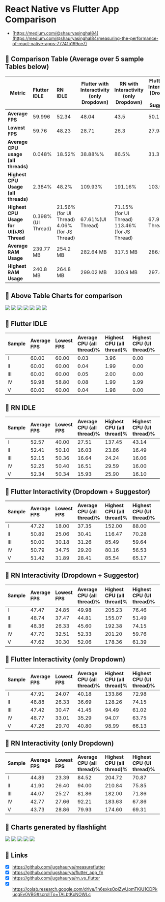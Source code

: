 # React Native vs Flutter App Comparison

- [https://medium.com/@shauryasinghal84](https://medium.com/@shauryasinghal84/measuring-the-performance-of-react-native-apps-77741b199ce7)

## 🥂 Comparison Table (Average over 5 sample Tables below)

| Metric                                         | Flutter IDLE       | RN IDLE                                                     | Flutter with Interactivity <br/> (only Dropdown) | RN with Interactivity <br/> (only Dropdown)                   | Flutter with Interactivity<br/>(Dropdown + Suggestor) | RN with Interactivity<br/>(Dropdown + Suggestor)              |
| ---------------------------------------------- | :----------------- | :---------------------------------------------------------- | ------------------------------------------------ | ------------------------------------------------------------- | ----------------------------------------------------- | ------------------------------------------------------------- |
| **Average FPS**                                | 59.996             | 52.34                                                       | 48.04                                            | 43.5                                                          | 50.1                                                  | 47.98                                                         |
| **Lowest FPS**                                 | 59.76              | 48.23                                                       | 28.71                                            | 26.3                                                          | 27.98                                                 | 30.3                                                          |
| **Average CPU usage <br/> (all threads)**      | 0.048%             | 18.52%                                                      | 38.88%%                                          | 86.5%                                                         | 31.3%                                                 | 48.9%                                                         |
| **Highest CPU Usage <br/> (all threads)**      | 2.384%             | 48.2%                                                       | 109.93%                                          | 191.16%                                                       | 103.9%                                                | 186.4%                                                        |
| **Highest CPU Usage <br/> for UI(/JS) Thread** | 0.398% (UI Thread) | 21.56% <br/>(for UI Thread) <br/> 4.06%<br/>(for JS Thread) | 67.61%(UI Thread)                                | 71.15%<br/>(for UI Thread) <br/> 113.46% <br/>(for JS Thread) | 67.9% (UI Thread)                                     | 64.65%<br/>(for UI Thread) <br/> 112.98% <br/>(for JS Thread) |
| **Average RAM Usage**                          | 239.77 MB          | 254.2 MB                                                    | 282.64 MB                                        | 317.5 MB                                                      | 286.9 MB                                              | 309.58 MB                                                     |
| **Highest RAM Usage**                          | 240.8 MB           | 264.8 MB                                                    | 299.02 MB                                        | 330.9 MB                                                      | 297.4 MB                                              | 315.22 MB                                                     |

## 🥂 Above Table Charts for comparison

<img src="./images/newplot.png">
<img src="./images/newplot_1.png">
<img src="./images/newplot_2.png">
<img src="./images/newplot_3.png">
<img src="./images/newplot_4.png">
<img src="./images/newplot_5.png">
<img src="./images/newplot_6.png">
<!-- <img src="./images/newplot_7.png"> -->

## 🥂 Flutter IDLE

| Sample | Average FPS | Lowest FPS | Average CPU (all thread)% | Highest CPU (all thread)% | Highest CPU (UI thread)% | Average RAM (in MB) | Highest RAM (in MB) |
| :----- | :---------- | :--------- | :------------------------ | :------------------------ | :----------------------- | :------------------ | :------------------ |
| I      | 60.00       | 60.00      | 0.03                      | 3.96                      | 0.00                     | 242.47              | 245.74              |
| II     | 60.00       | 60.00      | 0.04                      | 1.99                      | 0.00                     | 241.71              | 241.71              |
| III    | 60.00       | 60.00      | 0.05                      | 2.00                      | 0.00                     | 240.51              | 241.70              |
| IV     | 59.98       | 58.80      | 0.08                      | 1.99                      | 1.99                     | 237.31              | 237.93              |
| V      | 60.00       | 60.00      | 0.04                      | 1.98                      | 0.00                     | 236.87              | 236.87              |

## 🥂 RN IDLE

| Sample | Average FPS | Lowest FPS | Average CPU (all thread)% | Highest CPU (all thread)% | Highest CPU (UI thread)% | Highest CPU (JS thread)% | Average RAM (in MB) | Highest RAM (in MB) |
| :----- | :---------- | :--------- | :------------------------ | :------------------------ | :----------------------- | :----------------------- | :------------------ | :------------------ |
| I      | 52.57       | 40.00      | 27.51                     | 137.45                    | 43.14                    | NaN                      | 213.23              | 254.88              |
| II     | 52.41       | 50.10      | 16.03                     | 23.86                     | 16.49                    | 4.07                     | 272.58              | 273.78              |
| III    | 52.15       | 50.36      | 16.64                     | 24.24                     | 16.06                    | 4.05                     | 268.71              | 271.12              |
| IV     | 52.25       | 50.40      | 16.51                     | 29.59                     | 16.00                    | 4.03                     | 261.35              | 265.38              |
| V      | 52.34       | 50.34      | 15.93                     | 25.90                     | 16.10                    | 4.09                     | 255.25              | 258.80              |

## 🥂 Flutter Interactivity (Dropdown + Suggestor)

| Sample | Average FPS | Lowest FPS | Average CPU (all thread)% | Highest CPU (all thread)% | Highest CPU (UI thread)% | Average RAM (in MB) | Highest RAM (in MB) |
| :----- | :---------- | :--------- | :------------------------ | :------------------------ | :----------------------- | :------------------ | :------------------ |
| I      | 47.22       | 18.00      | 37.35                     | 152.00                    | 88.00                    | 272.06              | 287.31              |
| II     | 50.89       | 25.06      | 30.41                     | 116.47                    | 70.28                    | 287.70              | 305.64              |
| III    | 50.00       | 30.18      | 31.26                     | 85.49                     | 59.64                    | 288.54              | 295.28              |
| IV     | 50.79       | 34.75      | 29.20                     | 80.16                     | 56.53                    | 292.60              | 296.43              |
| V      | 51.42       | 31.89      | 28.41                     | 85.54                     | 65.17                    | 293.61              | 302.45              |

## 🥂 RN Interactivity (Dropdown + Suggestor)

| Sample | Average FPS | Lowest FPS | Average CPU (all thread)% | Highest CPU (all thread)% | Highest CPU (UI thread)% | Highest CPU (JS thread)% | Average RAM (in MB) | Highest RAM (in MB) |
| :----- | :---------- | :--------- | :------------------------ | :------------------------ | :----------------------- | :----------------------- | :------------------ | :------------------ |
| I      | 47.47       | 24.85      | 49.98                     | 205.23                    | 76.46                    | 116.70                   | 300.30              | 309.57              |
| II     | 48.74       | 37.47      | 44.81                     | 155.07                    | 51.49                    | 105.37                   | 309.46              | 314.95              |
| III    | 48.36       | 26.33      | 45.60                     | 192.38                    | 74.15                    | 110.22                   | 310.09              | 313.59              |
| IV     | 47.70       | 32.51      | 52.33                     | 201.20                    | 59.76                    | 111.55                   | 309.45              | 313.68              |
| V      | 47.62       | 30.30      | 52.06                     | 178.36                    | 61.39                    | 121.09                   | 318.61              | 324.31              |

## 🥂 Flutter Interactivity (only Dropdown)

| Sample | Average FPS | Lowest FPS | Average CPU (all thread)% | Highest CPU (all thread)% | Highest CPU (UI thread)% | Average RAM (in MB) | Highest RAM (in MB) |
| :----- | :---------- | :--------- | :------------------------ | :------------------------ | :----------------------- | :------------------ | :------------------ |
| I      | 47.91       | 24.07      | 40.18                     | 133.86                    | 72.98                    | 270.47              | 300.23              |
| II     | 48.88       | 26.33      | 36.69                     | 128.26                    | 74.15                    | 282.16              | 295.33              |
| III    | 47.42       | 30.47      | 41.45                     | 94.49                     | 61.02                    | 285.18              | 295.25              |
| IV     | 48.77       | 33.01      | 35.29                     | 94.07                     | 63.75                    | 283.23              | 304.54              |
| V      | 47.26       | 29.70      | 40.80                     | 98.99                     | 66.13                    | 292.17              | 299.74              |

## 🥂 RN Interactivity (only Dropdown)

| Sample | Average FPS | Lowest FPS | Average CPU (all thread)% | Highest CPU (all thread)% | Highest CPU (UI thread)% | Highest CPU (JS thread)% | Average RAM (in MB) | Highest RAM (in MB) |
| :----- | :---------- | :--------- | :------------------------ | :------------------------ | :----------------------- | :----------------------- | :------------------ | :------------------ |
| I      | 44.89       | 23.39      | 84.52                     | 204.72                    | 70.87                    | 117.53                   | 291.04              | 311.30              |
| II     | 41.90       | 26.40      | 94.00                     | 210.84                    | 75.85                    | 117.53                   | 324.24              | 338.68              |
| III    | 44.07       | 25.27      | 81.86                     | 182.00                    | 71.86                    | 113.77                   | 334.76              | 348.44              |
| IV     | 42.77       | 27.66      | 92.21                     | 183.63                    | 67.86                    | 111.33                   | 318.40              | 327.29              |
| V      | 43.73       | 28.86      | 79.93                     | 174.60                    | 69.31                    | 107.14                   | 319.16              | 328.86              |

## 🥂 Charts generated by flashlight

<img src="./Flutter_interactivity_complete/sample1/FPS.svg">
<img src="./Flutter_interactivity_complete/sample1/TotalxCPUxUsagexxxx.svg">
<img src="./Flutter_interactivity_complete/sample1/CPUxUsagexperxthreadxxxx.svg">
<img src="./React_interactivity_complete/sample1/CPUxUsagexperxthreadxxxx.svg">
<img src = "./Flutter_interactivity_complete/sample1/RAMxUsagexxMBx.svg">

## 🥂 Links

- [x] https://github.com/jugshaurya/measureflutter
- [x] https://github.com/jugshaurya/flutter_app_fn
- [x] https://github.com/jugshaurya/rn_vs_flutter
- [x] https://colab.research.google.com/drive/1h6sxksOplZwUpmTKiU1CDPkucgEv0VBG#scrollTo=TALbtKxNOWLc
